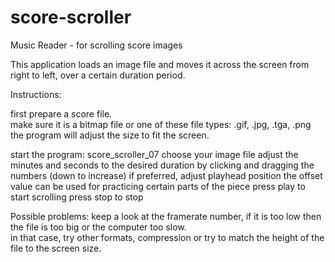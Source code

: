 # score-scroller
Music Reader - for scrolling score images

This application loads an image file and moves it across the screen from right to left, over a certain duration period.

Instructions:

first prepare a score file.  
make sure it is a bitmap file or one of these file types: .gif, .jpg, .tga, .png
the program will adjust the size to fit the screen.

start the program: score_scroller_07
choose your image file
adjust the minutes and seconds to the desired duration by clicking and dragging the numbers (down to increase)
if preferred, adjust playhead position
the offset value can be used for practicing certain parts of the piece
press play to start scrolling
press stop to stop


Possible problems:
keep a look at the framerate number, if it is too low then the file is too big or the computer too slow.  
in that case, try other formats, compression or try to match the height of the file to the screen size.



